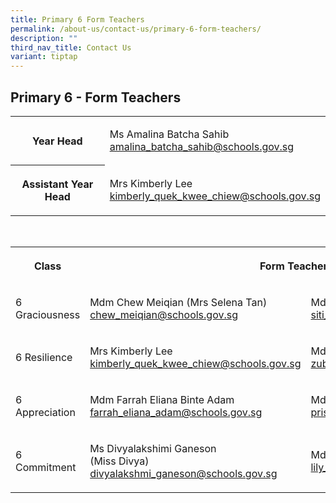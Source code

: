 ```yaml
---
title: Primary 6 Form Teachers
permalink: /about-us/contact-us/primary-6-form-teachers/
description: ""
third_nav_title: Contact Us
variant: tiptap
---
```

<h2><strong>Primary 6 - Form Teachers</strong></h2>
<table style="minWidth: 50px">
<colgroup>
<col>
<col>
</colgroup>
<tbody>
<tr>
<th rowspan="1" colspan="1">
<p>Year Head
<br>
</p>
</th>
<td rowspan="1" colspan="1">
<p>Ms Amalina Batcha Sahib
<br><a href="amalina_batcha_sahib@schools.gov.sg" rel="noopener nofollow" target="_blank">amalina_batcha_sahib@schools.gov.sg</a>
</p>
</td>
</tr>
<tr>
<th rowspan="1" colspan="1">
<p>Assistant Year Head</p>
</th>
<td rowspan="1" colspan="1">
<p>Mrs Kimberly Lee
<br><a href="kimberly_quek_kwee_chiew@schools.gov.sg" rel="noopener nofollow" target="_blank">kimberly_quek_kwee_chiew@schools.gov.sg</a>
</p>
</td>
</tr>
</tbody>
</table>
<p>
<br>
</p>
<table style="minWidth: 75px">
<colgroup>
<col>
<col>
<col>
</colgroup>
<tbody>
<tr>
<th rowspan="1" colspan="1">
<p>Class</p>
</th>
<th rowspan="1" colspan="2">
<p>Form Teachers</p>
</th>
</tr>
<tr>
<td rowspan="1" colspan="1">
<p>6 Graciousness</p>
</td>
<td rowspan="1" colspan="1">
<p>Mdm Chew Meiqian (Mrs Selena Tan)
<br><a href="chew_meiqian@schools.gov.sg" rel="noopener nofollow" target="_blank">chew_meiqian@schools.gov.sg</a>
</p>
</td>
<td rowspan="1" colspan="1">
<p>Mdm Siti Norafizah
<br><a href="siti_norafizah_rahmat@schools.gov.sg" rel="noopener nofollow" target="_blank">siti_norafizah_rahmat@schools.gov.sg</a>
</p>
</td>
</tr>
<tr>
<td rowspan="1" colspan="1">
<p>6 Resilience</p>
</td>
<td rowspan="1" colspan="1">
<p>Mrs Kimberly Lee
<br><a href="kimberly_quek_kwee_chiew@schools.gov.sg" rel="noopener nofollow" target="_blank">kimberly_quek_kwee_chiew@schools.gov.sg</a>
</p>
</td>
<td rowspan="1" colspan="1">
<p>Mdm Zubaidah Binte Amid
<br><a href="zubaidah_amid@schools.gov.sg" rel="noopener nofollow" target="_blank">zubaidah_amid@schools.gov.sg</a>
</p>
</td>
</tr>
<tr>
<td rowspan="1" colspan="1">
<p>6 Appreciation</p>
</td>
<td rowspan="1" colspan="1">
<p>Mdm&nbsp;Farrah Eliana Binte Adam
<br><a href="farrah_eliana_adam@schools.gov.sg" rel="noopener nofollow" target="_blank">farrah_eliana_adam@schools.gov.sg</a>
</p>
</td>
<td rowspan="1" colspan="1">
<p>Mdm Priscilla Cheong Su Fen
<br><a href="priscilla_cheong_su_fen@schools.gov.sg" rel="noopener nofollow" target="_blank">priscilla_cheong_su_fen@schools.gov.sg</a>
</p>
</td>
</tr>
<tr>
<td rowspan="1" colspan="1">
<p>6 Commitment</p>
</td>
<td rowspan="1" colspan="1">
<p>Ms Divyalakshimi Ganeson
<br>(Miss Divya)
<br><a href="divyalakshmi_ganeson@schools.gov.sg" rel="noopener nofollow" target="_blank">divyalakshmi_ganeson@schools.gov.sg</a>
</p>
</td>
<td rowspan="1" colspan="1">
<p>Mdm Lily Chan
<br><a href="lily_chan@schools.gov.sg" rel="noopener nofollow" target="_blank">lily_chan@schools.gov.sg</a>
</p>
</td>
</tr>
</tbody>
</table>
<p></p>